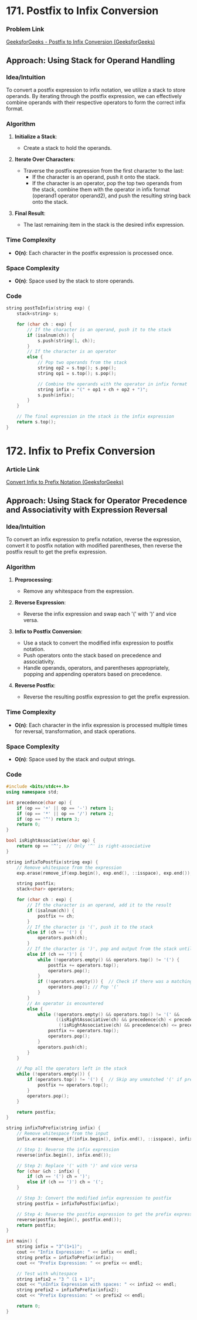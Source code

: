 # 171. Postfix to Infix Conversion

### Problem Link

[GeeksforGeeks - Postfix to Infix Conversion (GeeksforGeeks)](https://www.geeksforgeeks.org/problems/postfix-to-infix-conversion/1)

## Approach: Using Stack for Operand Handling

### Idea/Intuition

To convert a postfix expression to infix notation, we utilize a stack to store operands. By iterating through the postfix expression, we can effectively combine operands with their respective operators to form the correct infix format.

### Algorithm

1. **Initialize a Stack**:

   - Create a stack to hold the operands.

2. **Iterate Over Characters**:

   - Traverse the postfix expression from the first character to the last:
     - If the character is an operand, push it onto the stack.
     - If the character is an operator, pop the top two operands from the stack, combine them with the operator in infix format (operand1 operator operand2), and push the resulting string back onto the stack.

3. **Final Result**:
   - The last remaining item in the stack is the desired infix expression.

### Time Complexity

- **O(n)**: Each character in the postfix expression is processed once.

### Space Complexity

- **O(n)**: Space used by the stack to store operands.

### Code

```cpp
string postToInfix(string exp) {
    stack<string> s;

    for (char ch : exp) {
        // If the character is an operand, push it to the stack
        if (isalnum(ch)) {
            s.push(string(1, ch));
        }
        // If the character is an operator
        else {
            // Pop two operands from the stack
            string op2 = s.top(); s.pop();
            string op1 = s.top(); s.pop();

            // Combine the operands with the operator in infix format
            string infix = "(" + op1 + ch + op2 + ")";
            s.push(infix);
        }
    }

    // The final expression in the stack is the infix expression
    return s.top();
}
```

# 172. Infix to Prefix Conversion

### Article Link

[Convert Infix to Prefix Notation (GeeksforGeeks)](https://www.geeksforgeeks.org/convert-infix-prefix-notation/)

## Approach: Using Stack for Operator Precedence and Associativity with Expression Reversal

### Idea/Intuition

To convert an infix expression to prefix notation, reverse the expression, convert it to postfix notation with modified parentheses, then reverse the postfix result to get the prefix expression.

### Algorithm

1. **Preprocessing**:

   - Remove any whitespace from the expression.

2. **Reverse Expression**:

   - Reverse the infix expression and swap each '(' with ')' and vice versa.

3. **Infix to Postfix Conversion**:

   - Use a stack to convert the modified infix expression to postfix notation.
   - Push operators onto the stack based on precedence and associativity.
   - Handle operands, operators, and parentheses appropriately, popping and appending operators based on precedence.

4. **Reverse Postfix**:
   - Reverse the resulting postfix expression to get the prefix expression.

### Time Complexity

- **O(n)**: Each character in the infix expression is processed multiple times for reversal, transformation, and stack operations.

### Space Complexity

- **O(n)**: Space used by the stack and output strings.

### Code

```cpp
#include <bits/stdc++.h>
using namespace std;

int precedence(char op) {
    if (op == '+' || op == '-') return 1;
    if (op == '*' || op == '/') return 2;
    if (op == '^') return 3;
    return 0;
}

bool isRightAssociative(char op) {
    return op == '^';  // Only '^' is right-associative
}

string infixToPostfix(string exp) {
    // Remove whitespace from the expression
    exp.erase(remove_if(exp.begin(), exp.end(), ::isspace), exp.end());

    string postfix;
    stack<char> operators;

    for (char ch : exp) {
        // If the character is an operand, add it to the result
        if (isalnum(ch)) {
            postfix += ch;
        }
        // If the character is '(', push it to the stack
        else if (ch == '(') {
            operators.push(ch);
        }
        // If the character is ')', pop and output from the stack until '(' is encountered
        else if (ch == ')') {
            while (!operators.empty() && operators.top() != '(') {
                postfix += operators.top();
                operators.pop();
            }
            if (!operators.empty()) {  // Check if there was a matching '('
                operators.pop(); // Pop '('
            }
        }
        // An operator is encountered
        else {
            while (!operators.empty() && operators.top() != '(' &&
                   ((isRightAssociative(ch) && precedence(ch) < precedence(operators.top())) ||
                    (!isRightAssociative(ch) && precedence(ch) <= precedence(operators.top())))) {
                postfix += operators.top();
                operators.pop();
            }
            operators.push(ch);
        }
    }

    // Pop all the operators left in the stack
    while (!operators.empty()) {
        if (operators.top() != '(') {  // Skip any unmatched '(' if present
            postfix += operators.top();
        }
        operators.pop();
    }

    return postfix;
}

string infixToPrefix(string infix) {
    // Remove whitespace from the input
    infix.erase(remove_if(infix.begin(), infix.end(), ::isspace), infix.end());

    // Step 1: Reverse the infix expression
    reverse(infix.begin(), infix.end());

    // Step 2: Replace '(' with ')' and vice versa
    for (char &ch : infix) {
        if (ch == '(') ch = ')';
        else if (ch == ')') ch = '(';
    }

    // Step 3: Convert the modified infix expression to postfix
    string postfix = infixToPostfix(infix);

    // Step 4: Reverse the postfix expression to get the prefix expression
    reverse(postfix.begin(), postfix.end());
    return postfix;
}

int main() {
    string infix = "3^(1+1)";
    cout << "Infix Expression: " << infix << endl;
    string prefix = infixToPrefix(infix);
    cout << "Prefix Expression: " << prefix << endl;

    // Test with whitespace
    string infix2 = "3 ^ (1 + 1)";
    cout << "\nInfix Expression with spaces: " << infix2 << endl;
    string prefix2 = infixToPrefix(infix2);
    cout << "Prefix Expression: " << prefix2 << endl;

    return 0;
}
```
